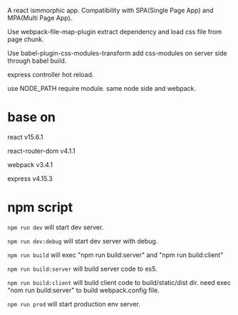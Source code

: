 A react ismmorphic app.  Compatibility with SPA(Single Page App) and MPA(Multi Page App).

Use webpack-file-map-plugin extract dependency and load css file from page chunk.

Use babel-plugin-css-modules-transform add css-modules on server side through babel build.

express controller hot reload.

use NODE_PATH require module. same node side and webpack.

# base on

react v15.6.1

react-router-dom v4.1.1

webpack v3.4.1

express v4.15.3

# npm script

`npm run dev` will start dev server.

`npm run dev:debug` will start dev server with debug.

`npm run build` will exec "npm run build:server" and "npm run build:client"

`npm run build:server` will build server code to es5.

`npm run build:client` will build client code to build/static/dist dir. need exec "nom run build:server" to build webpack.config file.

`npm run prod` will start production env server.